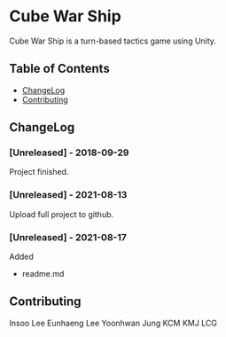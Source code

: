 # Cube War Ship
Cube War Ship is a turn-based tactics game using Unity.

## Table of Contents
- [ChangeLog](#ChangeLog)
- [Contributing](#contributing)

## ChangeLog
### [Unreleased] - 2018-09-29
Project finished.
### [Unreleased] - 2021-08-13
Upload full project to github.
### [Unreleased] - 2021-08-17
Added
- readme.md

## Contributing
Insoo Lee
Eunhaeng Lee 
Yoonhwan Jung 
KCM
KMJ
LCG
